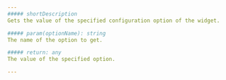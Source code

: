 ```yaml
---
##### shortDescription
Gets the value of the specified configuration option of the widget.

##### param(optionName): string
The name of the option to get.

##### return: any
The value of the specified option.

---
```

